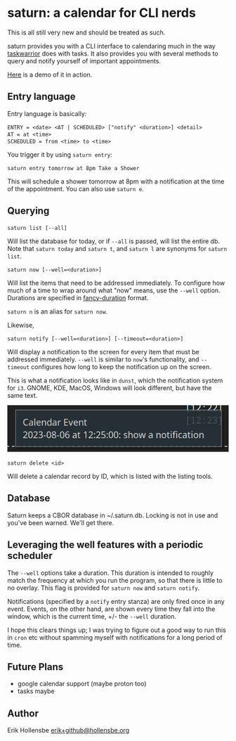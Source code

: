 # saturn: a calendar for CLI nerds

This is all still very new and should be treated as such.

saturn provides you with a CLI interface to calendaring much in the way [taskwarrior](https://github.com/GothenburgBitFactory/taskwarrior) does with tasks. It also provides you with several methods to query and notify yourself of important appointments.

[Here](https://asciinema.org/a/XkRCXcgucQCRYassutGLMlWqq) is a demo of it in action.

## Entry language

Entry language is basically:

```
ENTRY = <date> <AT | SCHEDULED> ["notify" <duration>] <detail>
AT = at <time>
SCHEDULED = from <time> to <time>
```

You trigger it by using `saturn entry`:

```
saturn entry tomorrow at 8pm Take a Shower
```

This will schedule a shower tomorrow at 8pm with a notification at the time of
the appointment. You can also use `saturn e`.

## Querying

```
saturn list [--all]
```

Will list the database for today, or if `--all` is passed, will list the entire
db. Note that `saturn today` and `saturn t`, and `saturn l` are synonyms for
`saturn list`.

```
saturn now [--well=<duration>]
```

Will list the items that need to be addressed immediately. To configure how
much of a time to wrap around what "now" means, use the `--well` option.
Durations are specified in
[fancy-duration](https://github.com/erikh/fancy-duration) format.

`saturn n` is an alias for `saturn now`.

Likewise,

```
saturn notify [--well=<duration>] [--timeout=<duration>]
```

Will display a notification to the screen for every item that must be addressed
immediately. `--well` is similar to `now`'s functionality, and `--timeout`
configures how long to keep the notification up on the screen.

This is what a notification looks like in `dunst`, which the notification
system for `i3`. GNOME, KDE, MacOS, Windows will look different, but have the
same text.

<center><img src="notification.png" /></center>

```
saturn delete <id>
```

Will delete a calendar record by ID, which is listed with the listing tools.

## Database

Saturn keeps a CBOR database in ~/.saturn.db. Locking is not in use and you've
been warned. We'll get there.

## Leveraging the well features with a periodic scheduler

The `--well` options take a duration. This duration is intended to roughly
match the frequency at which you run the program, so that there is little to no
overlay. This flag is provided for `saturn now` and `saturn notify`.

Notifications (specified by a `notify` entry stanza) are only fired once in any
event. Events, on the other hand, are shown every time they fall into the
window, which is the current time, +/- the `--well` duration.

I hope this clears things up; I was trying to figure out a good way to run this
in `cron` etc without spamming myself with notifications for a long period of
time.

## Future Plans

-   google calendar support (maybe proton too)
-   tasks maybe

## Author

Erik Hollensbe <erik+github@hollensbe.org>

